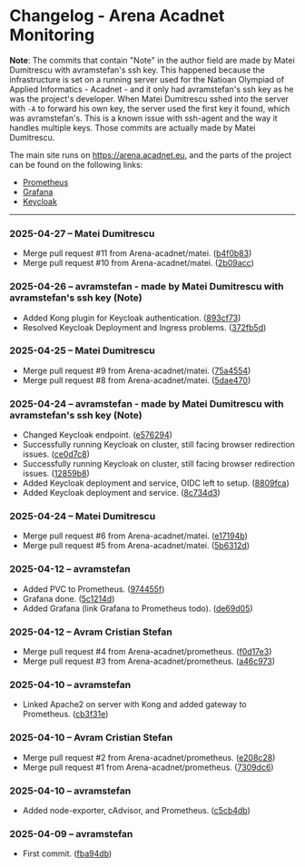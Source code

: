 # Changelog - Arena Acadnet Monitoring

**Note**: The commits that contain "Note" in the author field are made by Matei Dumitrescu with avramstefan's ssh key. This happened
because the infrastructure is set on a running server used for the Natioan Olympiad of Applied Informatics - Acadnet - and it only
had avramstefan's ssh key as he was the project's developer. When Matei Dumitrescu sshed into the server with `-A` to forward his own key,
the server used the first key it found, which was avramstefan's. This is a known issue with ssh-agent and the way it handles multiple keys. Those commits are actually made by Matei Dumitrescu.

The main site runs on https://arena.acadnet.eu, and the parts of the project can be found on the following links:
- [Prometheus](https://arena.acadnet.eu/monitoring/prometheus/targets)
- [Grafana](https://arena.acadnet.eu/monitoring/grafana/)
- [Keycloak](https://arena.acadnet.eu/monitoring/keycloak/)

---


### 2025-04-27 – Matei Dumitrescu
- Merge pull request #11 from Arena-acadnet/matei. ([b4f0b83](https://github.com/K8s-Monitoring-IDP/Arena-Acadnet-Infrastructure/tree/b4f0b8349eab6e8cde0f0ec31b92ffe102aa4ab9))
- Merge pull request #10 from Arena-acadnet/matei. ([2b09acc](https://github.com/K8s-Monitoring-IDP/Arena-Acadnet-Infrastructure/tree/2b09accc5bb44dcd95b9dd6e64bab570f6025979))

### 2025-04-26 – avramstefan - made by Matei Dumitrescu with avramstefan's ssh key (Note)
- Added Kong plugin for Keycloak authentication. ([893cf73](https://github.com/K8s-Monitoring-IDP/Arena-Acadnet-Infrastructure/tree/893cf73ed1fcaf0393d0dbe52722aa49cd197686))
- Resolved Keycloak Deployment and Ingress problems. ([372fb5d](https://github.com/K8s-Monitoring-IDP/Arena-Acadnet-Infrastructure/tree/372fb5de1eac0d9d5045ee1ccc07bcd3550d5627))

### 2025-04-25 – Matei Dumitrescu
- Merge pull request #9 from Arena-acadnet/matei. ([75a4554](https://github.com/K8s-Monitoring-IDP/Arena-Acadnet-Infrastructure/tree/75a45548dadab1ef91ae3ca81bd9760ab9082117))
- Merge pull request #8 from Arena-acadnet/matei. ([5dae470](https://github.com/K8s-Monitoring-IDP/Arena-Acadnet-Infrastructure/tree/5dae4703db2e9cb62f20798aff40ea56b2a81316))

### 2025-04-24 – avramstefan - made by Matei Dumitrescu with avramstefan's ssh key (Note)
- Changed Keycloak endpoint. ([e576294](https://github.com/K8s-Monitoring-IDP/Arena-Acadnet-Infrastructure/tree/e576294219c349bdbe66c0e123cfb7d93a24e24e))
- Successfully running Keycloak on cluster, still facing browser redirection issues. ([ce0d7c8](https://github.com/K8s-Monitoring-IDP/Arena-Acadnet-Infrastructure/tree/ce0d7c8e0e7f31876e93f0a56bbabde35c38fafa))
- Successfully running Keycloak on cluster, still facing browser redirection issues. ([12859b8](https://github.com/K8s-Monitoring-IDP/Arena-Acadnet-Infrastructure/tree/12859b8fbbe2c631c6fb67210cc3226988979de6))
- Added Keycloak deployment and service, OIDC left to setup. ([8809fca](https://github.com/K8s-Monitoring-IDP/Arena-Acadnet-Infrastructure/tree/8809fca40ba759c3e92c024b2290835ca193ce95))
- Added Keycloak deployment and service. ([8c734d3](https://github.com/K8s-Monitoring-IDP/Arena-Acadnet-Infrastructure/tree/8c734d3b00d908d944292ae5b8d0cb7abb7f1742))

### 2025-04-24 – Matei Dumitrescu
- Merge pull request #6 from Arena-acadnet/matei. ([e17194b](https://github.com/K8s-Monitoring-IDP/Arena-Acadnet-Infrastructure/tree/e17194b6cb137ef472e0c37f9d275463d88698b1))
- Merge pull request #5 from Arena-acadnet/matei. ([5b6312d](https://github.com/K8s-Monitoring-IDP/Arena-Acadnet-Infrastructure/tree/5b6312d982a6501d18880d048a3250f0c250e9de))

### 2025-04-12 – avramstefan
- Added PVC to Prometheus. ([974455f](https://github.com/K8s-Monitoring-IDP/Arena-Acadnet-Infrastructure/tree/974455fc9c348990ec7101735a35648b3b558867))
- Grafana done. ([5c1214d](https://github.com/K8s-Monitoring-IDP/Arena-Acadnet-Infrastructure/tree/5c1214d81ddce94fa5e02833860b192c035c2467))
- Added Grafana (link Grafana to Prometheus todo). ([de69d05](https://github.com/K8s-Monitoring-IDP/Arena-Acadnet-Infrastructure/tree/de69d05fb27c2ccc0527e51479de5af408454893))

### 2025-04-12 – Avram Cristian Stefan
- Merge pull request #4 from Arena-acadnet/prometheus. ([f0d17e3](https://github.com/K8s-Monitoring-IDP/Arena-Acadnet-Infrastructure/tree/f0d17e3c6ac0a6cea9445f35b4c306a56d438884))
- Merge pull request #3 from Arena-acadnet/prometheus. ([a46c973](https://github.com/K8s-Monitoring-IDP/Arena-Acadnet-Infrastructure/tree/a46c973363212dea183dc58ccde671095a59af8d))

### 2025-04-10 – avramstefan
- Linked Apache2 on server with Kong and added gateway to Prometheus. ([cb3f31e](https://github.com/K8s-Monitoring-IDP/Arena-Acadnet-Infrastructure/tree/cb3f31e72bb59db73373b7a31e5b3a1cfd7f29e5))

### 2025-04-10 – Avram Cristian Stefan
- Merge pull request #2 from Arena-acadnet/prometheus. ([e208c28](https://github.com/K8s-Monitoring-IDP/Arena-Acadnet-Infrastructure/tree/e208c28d821cb0dc5033cec67351ce98a66b10e6))
- Merge pull request #1 from Arena-acadnet/prometheus. ([7309dc6](https://github.com/K8s-Monitoring-IDP/Arena-Acadnet-Infrastructure/tree/7309dc62a7e28ebce2a4195830f039295871d378))

### 2025-04-10 – avramstefan
- Added node-exporter, cAdvisor, and Prometheus. ([c5cb4db](https://github.com/K8s-Monitoring-IDP/Arena-Acadnet-Infrastructure/tree/c5cb4db8020a33f26149a3d455f2b71f7023192c))

### 2025-04-09 – avramstefan
- First commit. ([fba94db](https://github.com/K8s-Monitoring-IDP/Arena-Acadnet-Infrastructure/tree/fba94db08bb051b2a5e407d7ba97a32ac878c516))

